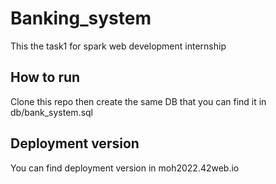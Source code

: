 # Banking_system
This the task1 for spark web development internship
## How to run 
Clone this repo then create the same DB that you can find it in db/bank_system.sql 
## Deployment version
You can find deployment version in moh2022.42web.io
